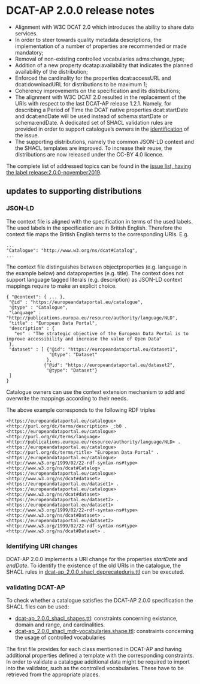 # DCAT-AP 2.0.0 release notes

- Alignment with W3C DCAT 2.0 which introduces the ability to share data services.
- In order to steer towards quality metadata descriptions, the implementation of a number of properties are recommended or made mandatory;
- Removal of non-existing controlled vocabularies adms:change_type;
- Addition of a new property dcatap:availability that indicates the planned availability of the distribution;
- Enforced the cardinality for the properties dcat:accessURL and dcat:downloadURL for distributions to be maximum 1;
- Coherency improvements on the specification and its distributions;
- The alignment with W3C DCAT 2.0 resulted in the replacement of the URIs with respect to the last DCAT-AP release 1.2.1. Namely, for describing a Period of Time the DCAT native properties dcat:startDate and dcat:endDate will be used instead of schema:startDate or schema:endDate. A dedicated set of SHACL validation rules are provided in order to support catalogue’s owners in the [identification](https://github.com/SEMICeu/DCAT-AP/blob/master/releases/2.0.0/Draft/dcat-ap_2.0.0_shacl_deprecateduris.ttl) of the issue.
- The supporting distributions, namely the common JSON-LD context and the SHACL templates are improved. To increase their reuse, the distributions are now released under the CC-BY 4.0 licence.

The complete list of addressed topics can be found in the [issue list, having the label release:2.0.0-november2019](https://github.com/SEMICeu/DCAT-AP/labels/release%3A2.0.0-november2019).

## updates to supporting distributions
### JSON-LD
The context file is aligned with the specification in terms of the used labels. The used labels in the specification are in British English. Therefore the context file maps the British English terms to the corresponding URIs. E.g. 

```
...
"Catalogue": "http://www.w3.org/ns/dcat#Catalog",
...
```



The context file distinguishes between objectproperties (e.g. language in the example below) and dataproperties (e.g. title). The context does not support language tagged literals (e.g. description) as JSON-LD context mappings require to make an explicit choice. 
```
{ "@context": { ... }, 
 "@id" : "https://europeandataportal.eu/catalogue",
 "@type" : "Catalogue",
 "language" : "http://publications.europa.eu/resource/authority/language/NLD",
 "title" : "European Data Portal",
 "description" : {
   "en" : "The strategic objective of the European Data Portal is to improve accessibility and increase the value of Open Data"
 },
 "dataset" : [ {"@id": "https://europeandataportal.eu/dataset1", 
                "@type": "Dataset"
               }, 
              {"@id": "https://europeandataportal.eu/dataset2", 
               "@type": "Dataset"}
 ]
}
```
Catalogue owners can use the context extension mechanism to add and overwrite the mappings according to their needs.

The above example corresponds to the following RDF triples
```
<https://europeandataportal.eu/catalogue> <http://purl.org/dc/terms/description> _:b0 .
<https://europeandataportal.eu/catalogue> <http://purl.org/dc/terms/language> <http://publications.europa.eu/resource/authority/language/NLD> .
<https://europeandataportal.eu/catalogue> <http://purl.org/dc/terms/title> "European Data Portal" .
<https://europeandataportal.eu/catalogue> <http://www.w3.org/1999/02/22-rdf-syntax-ns#type> <http://www.w3.org/ns/dcat#Catalog> .
<https://europeandataportal.eu/catalogue> <http://www.w3.org/ns/dcat#dataset> <https://europeandataportal.eu/dataset1> .
<https://europeandataportal.eu/catalogue> <http://www.w3.org/ns/dcat#dataset> <https://europeandataportal.eu/dataset2> .
<https://europeandataportal.eu/dataset1> <http://www.w3.org/1999/02/22-rdf-syntax-ns#type> <http://www.w3.org/ns/dcat#Dataset> .
<https://europeandataportal.eu/dataset2> <http://www.w3.org/1999/02/22-rdf-syntax-ns#type> <http://www.w3.org/ns/dcat#Dataset> .
```

### Identifying URI changes
DCAT-AP 2.0.0 implements a URI change for the properties _startDate_ and _endDate_. To identify the existence of the old URIs in the catalogue, the SHACL rules in [dcat-ap_2.0.0_shacl_deprecateduris.ttl](https://github.com/SEMICeu/DCAT-AP/blob/master/releases/2.0.0/Draft/dcat-ap_2.0.0_shacl_deprecateduris.ttl) can be executed.  

### validating DCAT-AP
To check whether a catalogue satisfies the DCAT-AP 2.0.0 specification the SHACL files can be used:
- [dcat-ap_2.0.0_shacl_shapes.ttl](https://github.com/SEMICeu/DCAT-AP/blob/master/releases/2.0.0/Draft/dcat-ap_2.0.0_shacl_shapes.ttl): constraints concerning existance, domain and range, and cardinalities.
- [dcat-ap_2.0.0_shacl_mdr-vocabularies.shape.ttl](https://github.com/SEMICeu/DCAT-AP/blob/master/releases/2.0.0/Draft/dcat-ap_2.0.0_shacl_mdr-vocabularies.shape.ttl): constraints concerning the usage of controlled vocabularies

The first file provides for each class mentioned in DCAT-AP and having additional properties defined a template with the corresponding constraints. 
In order to validate a catalogue additional data might be required to import into the validator, such as the controlled vocabularies. These have to be retrieved from the appropriate places.

